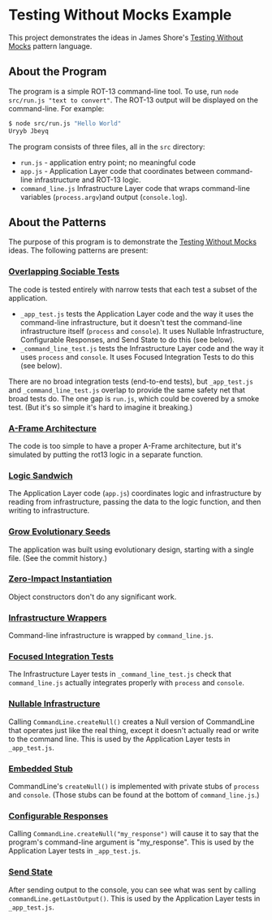 # Testing Without Mocks Example

This project demonstrates the ideas in James Shore's [Testing Without Mocks](http://www.jamesshore.com/Blog/Testing-Without-Mocks.html) pattern language.


## About the Program

The program is a simple ROT-13 command-line tool. To use, run `node src/run.js "text to convert"`. The ROT-13 output will be displayed on the command-line. For example:

```sh
$ node src/run.js "Hello World"
Uryyb Jbeyq
```

The program consists of three files, all in the `src` directory:

* `run.js` - application entry point; no meaningful code
* `app.js` - Application Layer code that coordinates between command-line infrastructure and ROT-13 logic.
* `command_line.js` Infrastructure Layer code that wraps command-line variables (`process.argv`)and output (`console.log`).


## About the Patterns

The purpose of this program is to demonstrate the [Testing Without Mocks](http://www.jamesshore.com/Blog/Testing-Without-Mocks.html) ideas. The following patterns are present:

### [Overlapping Sociable Tests](http://www.jamesshore.com/Blog/Testing-Without-Mocks.html#sociable-tests)

The code is tested entirely with narrow tests that each test a subset of the application.

* `_app_test.js` tests the Application Layer code and the way it uses the command-line infrastructure, but it doesn't test the command-line infrastructure itself (`process` and `console`). It uses Nullable Infrastructure, Configurable Responses, and Send State to do this (see below).
* `_command_line_test.js` tests the Infrastructure Layer code and the way it uses `process` and `console`. It uses Focused Integration Tests to do this (see below). 

There are no broad integration tests (end-to-end tests), but `_app_test.js` and `_command_line_test.js` overlap to provide the same safety net that broad tests do. The one gap is `run.js`, which could be covered by a smoke test. (But it's so simple it's hard to imagine it breaking.) 

### [A-Frame Architecture](http://www.jamesshore.com/Blog/Testing-Without-Mocks.html#a-frame-arch)

The code is too simple to have a proper A-Frame architecture, but it's simulated by putting the rot13 logic in a separate function.

### [Logic Sandwich](http://www.jamesshore.com/Blog/Testing-Without-Mocks.html#logic-sandwich)

The Application Layer code (`app.js`) coordinates logic and infrastructure by reading from infrastructure, passing the data to the logic function, and then writing to infrastructure.

### [Grow Evolutionary Seeds](http://www.jamesshore.com/Blog/Testing-Without-Mocks.html#grow-seeds)

The application was built using evolutionary design, starting with a single file. (See the commit history.)

### [Zero-Impact Instantiation](http://www.jamesshore.com/Blog/Testing-Without-Mocks.html#zero-impact)

Object constructors don't do any significant work.

### [Infrastructure Wrappers](http://www.jamesshore.com/Blog/Testing-Without-Mocks.html#infrastructure-wrappers)

Command-line infrastructure is wrapped by `command_line.js`.

### [Focused Integration Tests](http://www.jamesshore.com/Blog/Testing-Without-Mocks.html#focused-integration-tests)

The Infrastructure Layer tests in `_command_line_test.js` check that `command_line.js` actually integrates properly with `process` and `console`.

### [Nullable Infrastructure](http://www.jamesshore.com/Blog/Testing-Without-Mocks.html#nullable-infrastructure)

Calling `CommandLine.createNull()` creates a Null version of CommandLine that operates just like the real thing, except it doesn't actually read or write to the command line. This is used by the Application Layer tests in `_app_test.js`.

### [Embedded Stub](http://www.jamesshore.com/Blog/Testing-Without-Mocks.html#embedded-stub)

CommandLine's `createNull()` is implemented with private stubs of `process` and `console`. (Those stubs can be found at the bottom of `command_line.js`.)

### [Configurable Responses](http://www.jamesshore.com/Blog/Testing-Without-Mocks.html#configurable-responses)

Calling `CommandLine.createNull("my_response")` will cause it to say that the program's command-line argument is "my_response". This is used by the Application Layer tests in `_app_test.js`.

### [Send State](http://www.jamesshore.com/Blog/Testing-Without-Mocks.html#send-state)

After sending output to the console, you can see what was sent by calling `commandLine.getLastOutput()`. This is used by the Application Layer tests in `_app_test.js`.

